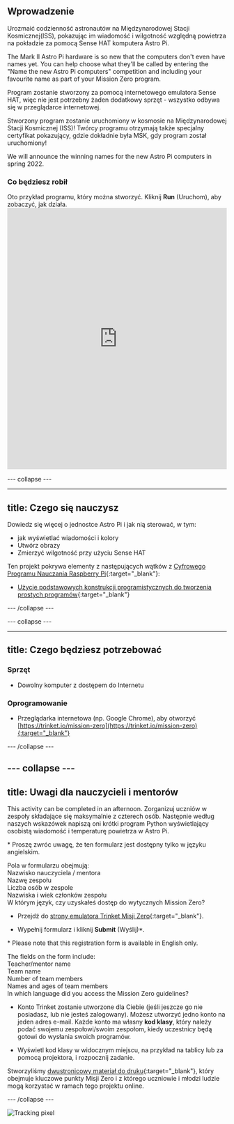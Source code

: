 ## Wprowadzenie

Urozmaić codzienność astronautów na Międzynarodowej Stacji Kosmicznej(ISS), pokazując im wiadomość i wilgotność względną powietrza na pokładzie za pomocą Sense HAT komputera Astro Pi.

The Mark II Astro Pi hardware is so new that the computers don't even have names yet. You can help choose what they'll be called by entering the "Name the new Astro Pi computers" competition and including your favourite name as part of your Mission Zero program.

Program zostanie stworzony za pomocą internetowego emulatora Sense HAT, więc nie jest potrzebny żaden dodatkowy sprzęt - wszystko odbywa się w przeglądarce internetowej.

Stworzony program zostanie uruchomiony w kosmosie na Międzynarodowej Stacji Kosmicznej (ISS)! Twórcy programu otrzymają także specjalny certyfikat pokazujący, gdzie dokładnie była MSK, gdy program został uruchomiony!

We will announce the winning names for the new Astro Pi computers in spring 2022.


### Co będziesz robił

Oto przykład programu, który można stworzyć. Kliknij **Run** (Uruchom), aby zobaczyć, jak działa. <iframe src="https://trinket.io/embed/python/b92d76c0f3?outputOnly=true&runOption=run&start=result" width="100%" height="600" frameborder="0" marginwidth="0" marginheight="0" allowfullscreen mark="crwd-mark"></iframe>

--- collapse ---



---
title: Czego się nauczysz
---

Dowiedz się więcej o jednostce Astro Pi i jak nią sterować, w tym:
+ jak wyświetlać wiadomości i kolory
+ Utwórz obrazy
+ Zmierzyć wilgotność przy użyciu Sense HAT

Ten projekt pokrywa elementy z następujących wątków z [Cyfrowego Programu Nauczania Raspberry Pi](http://rpf.io/curriculum){:target="_blank"}:

+ [Użycie podstawowych konstrukcji programistycznych do tworzenia prostych programów](https://curriculum.raspberrypi.org/programming/creator/){:target="_blank"}

--- /collapse ---

--- collapse ---

---
title: Czego będziesz potrzebować
---

### Sprzęt

+ Dowolny komputer z dostępem do Internetu

### Oprogramowanie

+ Przeglądarka internetowa (np. Google Chrome), aby otworzyć [https://trinket.io/mission-zero](https://trinket.io/mission-zero){:target="_blank"}

--- /collapse ---

--- collapse ---
---
title: Uwagi dla nauczycieli i mentorów
---


This activity can be completed in an afternoon. Zorganizuj uczniów w zespoły składające się maksymalnie z czterech osób. Następnie według naszych wskazówek napiszą oni krótki program Python wyświetlający osobistą wiadomość i temperaturę powietrza w Astro Pi.

\* Proszę zwróc uwagę, że ten formularz jest dostępny tylko w języku angielskim.

Pola w formularzu obejmują:  
Nazwisko nauczyciela / mentora  
Nazwę zespołu  
Liczba osób w zespole  
Nazwiska i wiek członków zespołu   
W którym język, czy uzyskałeś dostęp do wytycznych Mission Zero?

+ Przejdź do [strony emulatora Trinket Misji Zero](https://trinket.io/mission-zero){:target="_blank"}.

+ Wypełnij formularz i kliknij **Submit** (Wyślij)\*.

\* Please note that this registration form is available in English only.

The fields on the form include:  
Teacher/mentor name   
Team name  
Number of team members  
Names and ages of team members  
In which language did you access the Mission Zero guidelines?

+ Konto Trinket zostanie utworzone dla Ciebie (jeśli jeszcze go nie posiadasz, lub nie jesteś zalogowany). Możesz utworzyć jedno konto na jeden adres e-mail. Każde konto ma własny **kod klasy**, który należy podać swojemu zespołowi/swoim zespołom, kiedy uczestnicy będą gotowi do wysłania swoich programów.

+ Wyświetl kod klasy w widocznym miejscu, na przykład na tablicy lub za pomocą projektora, i rozpocznij zadanie.

 Stworzyliśmy [dwustronicowy materiał do druku](https://astro-pi.org/astro_pi_mission_zero_project_print_out_v10_print/){:target="_blank"}, który obejmuje kluczowe punkty Misji Zero i z którego uczniowie i młodzi ludzie mogą korzystać w ramach tego projektu online.

--- /collapse ---

![Tracking pixel](https://code.org/api/hour/begin_raspberrypi_astropi.png)
